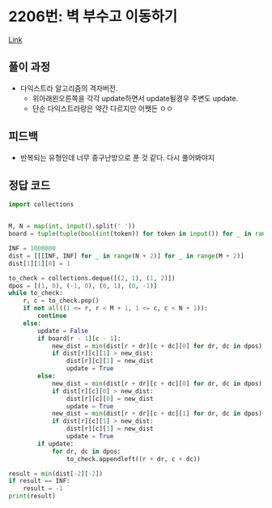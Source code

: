 # 2206번: 벽 부수고 이동하기
[Link](https://www.acmicpc.net/problem/)

## 풀이 과정
* 다익스트라 알고리즘의 격자버전.
  * 위아래왼오른쪽을 각각 update하면서 update될경우 주변도 update.
  * 단순 다익스트라랑은 약간 다르지만 어쨋든 ㅇㅇ

## 피드백
* 반복되는 유형인데 너무 중구난방으로 푼 것 같다. 다시 풀어봐야지

## 정답 코드
```python
import collections


M, N = map(int, input().split(' '))
board = tuple(tuple(bool(int(token)) for token in input()) for _ in range(M))

INF = 1000000
dist = [[[INF, INF] for _ in range(N + 2)] for _ in range(M + 2)]
dist[1][1][0] = 1

to_check = collections.deque([(2, 1), (1, 2)])
dpos = [(1, 0), (-1, 0), (0, 1), (0, -1)]
while to_check:
    r, c = to_check.pop()
    if not all((1 <= r, r < M + 1, 1 <= c, c < N + 1)):
        continue
    else:
        update = False
        if board[r - 1][c - 1]:
            new_dist = min(dist[r + dr][c + dc][0] for dr, dc in dpos) + 1
            if dist[r][c][1] > new_dist:
                dist[r][c][1] = new_dist
                update = True
        else:
            new_dist = min(dist[r + dr][c + dc][0] for dr, dc in dpos) + 1
            if dist[r][c][0] > new_dist:
                dist[r][c][0] = new_dist
                update = True
            new_dist = min(dist[r + dr][c + dc][1] for dr, dc in dpos) + 1
            if dist[r][c][1] > new_dist:
                dist[r][c][1] = new_dist
                update = True
        if update:
            for dr, dc in dpos:
                to_check.appendleft((r + dr, c + dc))

result = min(dist[-2][-2])
if result == INF:
    result = -1
print(result)
```
